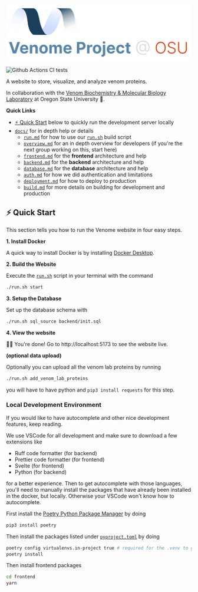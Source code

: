 <img src="./docs/assets/logo-v3.svg" alt="venome title" />


![Github Actions CI tests](https://github.com/xnought/venome/actions/workflows/ci.yml/badge.svg)

A website to store, visualize, and analyze venom proteins.

In collaboration with the [Venom Biochemistry & Molecular Biology Laboratory](https://venombiochemistrylab.weebly.com/) at Oregon State University 🦫.

**Quick Links**

-   [⚡️ Quick Start](#️⚡️-quick-start) below to quickly run the development server locally
-   [`docs/`](./docs/) for in depth help or details
	- [`run.md`](./run.md) for how to use our [`run.sh`](./run.sh) build script
	- [`overview.md`](./docs/overview.md) for an in depth overview for developers (if you're the next group working on this, start here)
	- [`frontend.md`](./docs/frontend.md) for the **frontend** architecture and help
	- [`backend.md`](./docs/backend.md) for the **backend** architecture and help
	- [`database.md`](./docs/database.md) for the **database** architecture and help
	- [`auth.md`](./docs/auth.md) for how we did authentication and limitations
	- [`deployment.md`](./docs/deployment.md) for how to deploy to production
	- [`build.md`](./docs/build.md) for more details on building for development and production

## ️⚡️ Quick Start

This section tells you how to run the Venome website in four easy steps.

**1. Install Docker**

A quick way to install Docker is by installing [Docker Desktop](https://www.docker.com/products/docker-desktop/). 


**2. Build the Website**

Execute the [`run.sh`](./run.sh) script in your terminal with the command

```bash
./run.sh start
```

**3. Setup the Database**

Set up the database schema with 

```bash
./run.sh sql_source backend/init.sql
```

**4. View the website**

🎉🥳 You're done! Go to http://localhost:5173 to see the website live.


**(optional data upload)**

Optionally you can upload all the venom lab proteins by running

```bash
./run.sh add_venom_lab_proteins
```
you will have to have python and `pip3 install requests` for this step.

### Local Development Environment

If you would like to have autocomplete and other nice development features, keep reading.

We use VSCode for all development and make sure to download a few extensions like

- Ruff code formatter (for backend)
- Prettier code formatter (for frontend)
- Svelte (for frontend)
- Python (for backend)

for a better experience. Then to get autocomplete with those languages, you'll need to manually install the packages that have already been installed in the docker, but locally. Otherwise your VSCode won't know how to autocomplete. 

First install the [Poetry Python Package Manager](https://python-poetry.org/) by doing 

```bash
pip3 install poetry
```

Then install the packages listed under [`pyproject.toml`](./backend/pyproject.toml) by doing 

```bash
poetry config virtualenvs.in-project true # required for the .venv to get created
poetry install
```

Then install frontend packages

```bash
cd frontend
yarn
```

